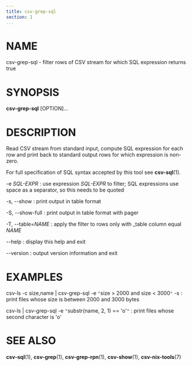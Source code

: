 ```yaml
---
title: csv-grep-sql
section: 1
...
```


# NAME #

csv-grep-sql - filter rows of CSV stream for which SQL expression returns true

# SYNOPSIS #

**csv-grep-sql** [OPTION]...

# DESCRIPTION #

Read CSV stream from standard input, compute SQL expression for each row
and print back to standard output rows for which expression is non-zero.

For full specification of SQL syntax accepted by this tool see **csv-sql**(1).

-e *SQL-EXPR*
:   use expression *SQL-EXPR* to filter; SQL expressions use space as
a separator, so this needs to be quoted

-s, \--show
:   print output in table format

-S, \--show-full
:   print output in table format with pager

-T, \--table=*NAME*
:   apply the filter to rows only with _table column equal *NAME*

\--help
:   display this help and exit

\--version
:   output version information and exit

# EXAMPLES #

csv-ls -c size,name | csv-grep-sql -e `"`size > 2000 and size < 3000`"` -s
:   print files whose size is between 2000 and 3000 bytes

csv-ls | csv-grep-sql -e `"`substr(name, 2, 1) == 'o'`"`
:   print files whose second character is 'o'

# SEE ALSO #

**csv-sql**(1), **csv-grep**(1), **csv-grep-rpn**(1), **csv-show**(1),
**csv-nix-tools**(7)
